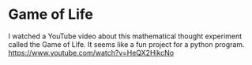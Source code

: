 # Game of Life
 
I watched a YouTube video about this mathematical thought experiment called the Game of Life. It seems like a fun project for a python program.
https://www.youtube.com/watch?v=HeQX2HjkcNo

